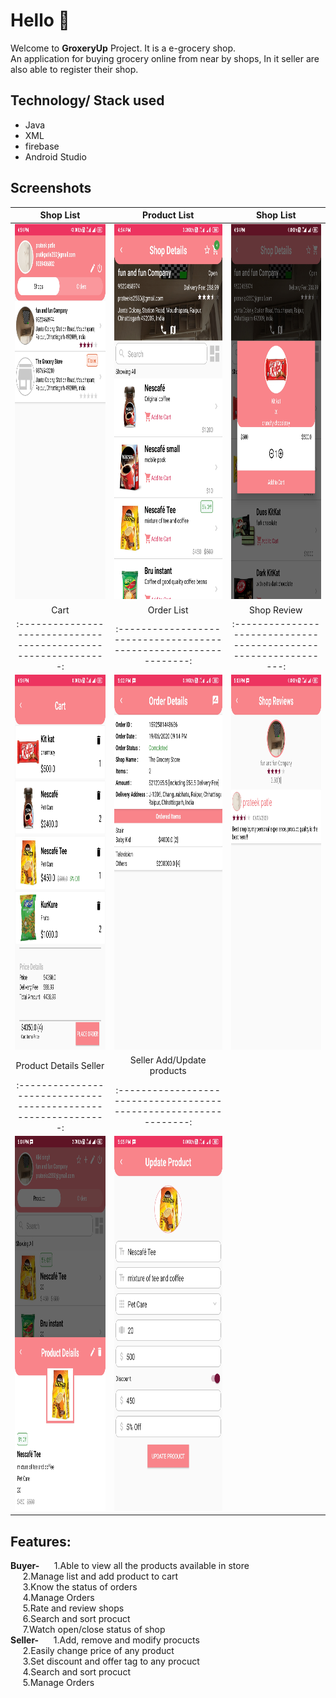 # Hello :wave:
Welcome to **GroxeryUp** Project. It is a e-grocery shop.<br/>
An application for buying grocery online from near by shops, In it seller are also able to register their shop.<br />
## Technology/ Stack used
- Java 
- XML
- firebase
- Android Studio

## Screenshots
|                            Shop List                            |                          Product List                              |                           Shop List                               |
| :-------------------------------------------------------------: | :----------------------------------------------------------------: | :---------------------------------------------------------------: |
|<img src="Screenshots/3.shop_list.jpg" height="600" width="auto">|<img src="Screenshots/4.product_list.jpg" height="600" width="auto">|<img src="Screenshots/5.add_to_cart.jpg" height="600" width="auto">|
|                               Cart                              |                             Order List                             |                           Shop Review                             |
| :-------------------------------------------------------------: | :----------------------------------------------------------------: | :---------------------------------------------------------------: |
|<img src="Screenshots/6.cart.jpg" height="600" width="auto">|<img src="Screenshots/8.order_details.jpg" height="600" width="auto">|<img src="Screenshots/10.shop_reviews.jpg" height="600" width="auto">|
|                     Product Details Seller                      |                       Seller Add/Update products                   |
| :-------------------------------------------------------------: | :----------------------------------------------------------------: |
|<img src="Screenshots/13.product_details.jpg" height="600" width="auto">|<img src="Screenshots/14.add_products.jpg" height="600" width="auto">|

## Features:
**Buyer-**
&nbsp;&nbsp;&nbsp;&nbsp;&nbsp;1.Able to view all the products available in store<br />
&nbsp;&nbsp;&nbsp;&nbsp;&nbsp;2.Manage list and add product to cart<br />
&nbsp;&nbsp;&nbsp;&nbsp;&nbsp;3.Know the status of orders<br />
&nbsp;&nbsp;&nbsp;&nbsp;&nbsp;4.Manage Orders<br />
&nbsp;&nbsp;&nbsp;&nbsp;&nbsp;5.Rate and review shops<br />
&nbsp;&nbsp;&nbsp;&nbsp;&nbsp;6.Search and sort procuct<br />
&nbsp;&nbsp;&nbsp;&nbsp;&nbsp;7.Watch open/close status of shop<br />
**Seller-**
&nbsp;&nbsp;&nbsp;&nbsp;&nbsp;1.Add, remove and modify procucts<br />
&nbsp;&nbsp;&nbsp;&nbsp;&nbsp;2.Easily change price of any product<br />
&nbsp;&nbsp;&nbsp;&nbsp;&nbsp;3.Set discount and offer tag to any procuct<br />
&nbsp;&nbsp;&nbsp;&nbsp;&nbsp;4.Search and sort procuct<br />
&nbsp;&nbsp;&nbsp;&nbsp;&nbsp;5.Manage Orders<br />
